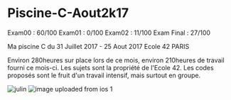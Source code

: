 # Piscine-C-Aout2k17

Exam00 : 60/100
Exam01 : 0/100
Exam02 : 11/100
Exam Final : 27/100

Ma piscine C du 31 Juillet 2017 - 25 Aout 2017
Ecole 42 PARIS


Environ 280heures sur place lors de ce mois, environ 210heures de travail fourni ce mois-ci.
Les sujets sont la propriété de l'Ecole 42.
Les codes proposés sont le fruit d'un travail intensif, mais surtout en groupe.

![julin](https://user-images.githubusercontent.com/26452260/29680290-68a85104-8904-11e7-88fc-82ad7a170a56.jpg)
![image uploaded from ios 1](https://user-images.githubusercontent.com/26452260/29680441-d19adf9c-8904-11e7-93a5-209012f59e13.jpg)
